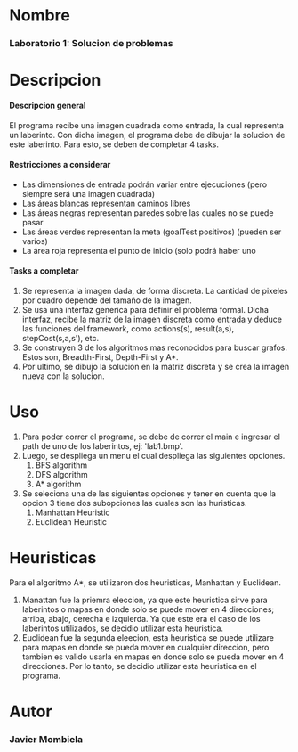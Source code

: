 # Nombre
### Laboratorio 1: Solucion de problemas

# Descripcion
#### Descripcion general
El programa recibe una imagen cuadrada como entrada, la cual representa un laberinto. Con dicha imagen, el programa debe de dibujar la solucion de este laberinto. Para esto, se deben de completar 4 tasks.

#### Restricciones a considerar
- Las dimensiones de entrada podrán variar entre ejecuciones (pero siempre será una imagen cuadrada)
- Las áreas blancas representan caminos libres
- Las áreas negras representan paredes sobre las cuales no se puede pasar
- Las áreas verdes representan la meta (goalTest positivos) (pueden ser varios)
- La área roja representa el punto de inicio (solo podrá haber uno

#### Tasks a completar
1. Se representa la imagen dada, de forma discreta. La cantidad de pixeles por cuadro depende del tamaño de la imagen.
2. Se usa una interfaz generica para definir el problema formal. Dicha interfaz, recibe la matriz de la imagen discreta como entrada y deduce las funciones del framework, como actions(s), result(a,s), stepCost(s,a,s'), etc.
3. Se construyen 3 de los algoritmos mas reconocidos para buscar grafos. Estos son, Breadth-First, Depth-First y A*.
4. Por ultimo, se dibujo la solucion en la matriz discreta y se crea la imagen nueva con la solucion. 

# Uso
1. Para poder correr el programa, se debe de correr el main e ingresar el path de uno de los laberintos, ej: 'lab1.bmp'.
2. Luego, se despliega un menu el cual despliega las siguientes opciones.
    1. BFS algorithm
    2. DFS algorithm
    3. A* algorithm
3. Se seleciona una de las siguientes opciones y tener en cuenta que la opcion 3 tiene dos subopciones las cuales son las huristicas. 
    1. Manhattan Heuristic
    2. Euclidean Heuristic

# Heuristicas
Para el algoritmo A*, se utilizaron dos heuristicas, Manhattan y Euclidean.
1. Manattan fue la priemra eleccion, ya que este heuristica sirve para laberintos o mapas en donde solo se puede mover en 4 direcciones; arriba, abajo, derecha e izquierda. Ya que este era el caso de los laberintos utilizados, se decidio utilizar esta heuristica.
2. Euclidean fue la segunda eleecion, esta heuristica se puede utilizare para mapas en donde se pueda mover en cualquier direccion, pero tambien es valido usarla en mapas en donde solo se pueda mover en 4 direcciones. Por lo tanto, se decidio utilizar esta heuristica en el programa.

# Autor 
### Javier Mombiela